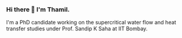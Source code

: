 ### Hi there 👋 I'm Thamil.

I'm a PhD candidate working on the supercritical water flow and heat transfer studies under Prof. Sandip K Saha at IIT Bombay. 
